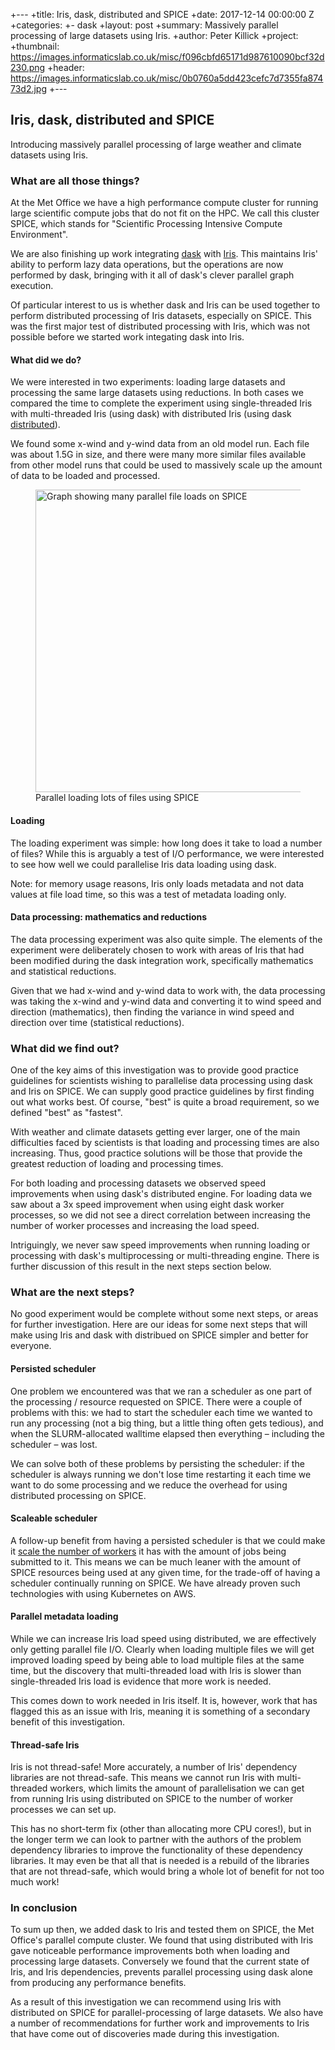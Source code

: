 +---
+title: Iris, dask, distributed and SPICE
+date: 2017-12-14 00:00:00 Z
+categories:
+- dask
+layout: post
+summary: Massively parallel processing of large datasets using Iris.
+author: Peter Killick
+project:
+thumbnail: https://images.informaticslab.co.uk/misc/f096cbfd65171d987610090bcf32d230.png
+header: https://images.informaticslab.co.uk/misc/0b0760a5dd423cefc7d7355fa87473d2.jpg
+---

## Iris, dask, distributed and SPICE

Introducing massively parallel processing of large weather and climate datasets
using Iris.


### What are all those things?

At the Met Office we have a high performance compute cluster for running
large scientific compute jobs that do not fit on the HPC. We call this cluster
SPICE, which stands for "Scientific Processing Intensive Compute Environment".

We are also finishing up work integrating
[dask](http://dask.pydata.org/en/latest/) with
[Iris](http://scitools.org.uk/iris/docs/latest/index.html).
This maintains Iris' ability to perform lazy data operations, but the operations
are now performed by dask, bringing with it all of dask's clever parallel graph
execution.

Of particular interest to us is whether dask and Iris can be used together to
perform distributed processing of Iris datasets, especially on SPICE. This was
the first major test of distributed processing with Iris, which was not possible
before we started work integating dask into Iris.


#### What did we do?

We were interested in two experiments: loading large datasets and processing
the same large datasets using reductions. In both cases we compared the time to
complete the experiment using single-threaded Iris with multi-threaded Iris (using dask)
with distributed Iris (using dask
[distributed](http://distributed.readthedocs.io/en/latest/)).

We found some x-wind and y-wind data from an old model run. Each file was about 1.5G
in size, and there were many more similar files available from other model runs that
could be used to massively scale up the amount of data to be loaded and processed.

<figure>
    <img src="https://images.informaticslab.co.uk/misc/f096cbfd65171d987610090bcf32d230.png" width=470px height=484px alt="Graph showing many parallel file loads on SPICE" />
    <figcaption>Parallel loading lots of files using SPICE</figcaption>
</figure>


#### Loading

The loading experiment was simple: how long does it take to load a number of files?
While this is arguably a test of I/O performance, we were interested to see how well
we could parallelise Iris data loading using dask.

Note: for memory usage reasons, Iris only loads metadata and not data values at
file load time, so this was a test of metadata loading only.


#### Data processing: mathematics and reductions

The data processing experiment was also quite simple. The elements of the experiment
were deliberately chosen to work with areas of Iris that had been modified during
the dask integration work, specifically mathematics and statistical reductions.

Given that we had x-wind and y-wind data to work with, the data processing was
taking the x-wind and y-wind data and converting it to wind speed and direction
(mathematics), then finding the variance in wind speed and direction over time
(statistical reductions).


### What did we find out?

One of the key aims of this investigation was to provide good practice guidelines
for scientists wishing to parallelise data processing using dask and Iris on SPICE.
We can supply good practice guidelines by first finding out what works best.
Of course, "best" is quite a broad requirement, so we defined "best" as "fastest".

With weather and climate datasets getting ever larger, one of the main difficulties
faced by scientists is that loading and processing times are also increasing. Thus,
good practice solutions will be those that provide the greatest reduction of loading
and processing times.

For both loading and processing datasets we observed speed improvements when
using dask's distributed engine. For loading data we saw about a 3x speed improvement
when using eight dask worker processes, so we did not see a direct correlation
between increasing the number of worker processes and increasing the load
speed.

Intriguingly, we never saw speed improvements when running loading or processing
with dask's multiprocessing or multi-threading engine. There is further discussion
of this result in the next steps section below.


### What are the next steps?

No good experiment would be complete without some next steps, or areas for further
investigation. Here are our ideas for some next steps that will make using Iris
and dask with distribued on SPICE simpler and better for everyone.


#### Persisted scheduler

One problem we encountered was that we ran a scheduler as one part of the processing /
resource requested on SPICE. There were a couple of problems with this: we had to start
the scheduler each time we wanted to run any processing (not a big thing, but a
little thing often gets tedious), and when the SLURM-allocated walltime elapsed then
everything – including the scheduler – was lost.

We can solve both of these problems by persisting the scheduler: if the scheduler
is always running we don't lose time restarting it each time we want to do some
processing and we reduce the overhead for using distributed processing on SPICE.


#### Scaleable scheduler

A follow-up benefit from having a persisted scheduler is that we could make it
[scale the number of workers](https://distributed.readthedocs.io/en/latest/adaptive.html)
it has with the amount of jobs being submitted to it.
This means we can be much leaner with the amount of SPICE resources being used
at any given time, for the trade-off of having a scheduler continually running on SPICE.
We have already proven such technologies with using Kubernetes on AWS.


#### Parallel metadata loading

While we can increase Iris load speed using distributed, we are effectively only
getting parallel file I/O. Clearly when loading multiple files we will get improved
loading speed by being able to load multiple files at the same time, but the discovery
that multi-threaded load with Iris is slower than single-threaded Iris load is evidence
that more work is needed.

This comes down to work needed in Iris itself. It is, however, work that has
flagged this as an issue with Iris, meaning it is something of a secondary
benefit of this investigation.


#### Thread-safe Iris

Iris is not thread-safe! More accurately, a number of Iris' dependency libraries
are not thread-safe. This means we cannot run Iris with multi-threaded workers,
which limits the amount of parallelisation we can get from running Iris using
distributed on SPICE to the number of worker processes we can set up.

This has no short-term fix (other than allocating more CPU cores!), but in the
longer term we can look to partner with the authors of the problem dependency
libraries to improve the functionality of these dependency libraries. It may even
be that all that is needed is a rebuild of the libraries that are not thread-safe,
which would bring a whole lot of benefit for not too much work!


### In conclusion

To sum up then, we added dask to Iris and tested them on SPICE, the Met Office's parallel
compute cluster. We found that using distributed with Iris gave noticeable performance
improvements both when loading and processing large datasets. Conversely we found that
the current state of Iris, and Iris dependencies, prevents parallel processing using
dask alone from producing any performance benefits.

As a result of this investigation we can recommend using Iris with distributed on SPICE
for parallel-processing of large datasets. We also have a number of recommendations for
further work and improvements to Iris that have come out of discoveries made during
this investigation.
